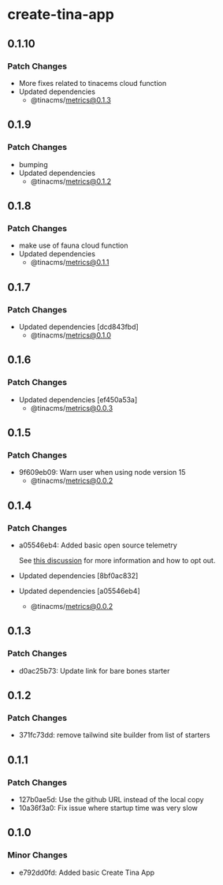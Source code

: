 # create-tina-app

## 0.1.10

### Patch Changes

- More fixes related to tinacems cloud function
- Updated dependencies
  - @tinacms/metrics@0.1.3

## 0.1.9

### Patch Changes

- bumping
- Updated dependencies
  - @tinacms/metrics@0.1.2

## 0.1.8

### Patch Changes

- make use of fauna cloud function
- Updated dependencies
  - @tinacms/metrics@0.1.1

## 0.1.7

### Patch Changes

- Updated dependencies [dcd843fbd]
  - @tinacms/metrics@0.1.0

## 0.1.6

### Patch Changes

- Updated dependencies [ef450a53a]
  - @tinacms/metrics@0.0.3

## 0.1.5

### Patch Changes

- 9f609eb09: Warn user when using node version 15
  - @tinacms/metrics@0.0.2

## 0.1.4

### Patch Changes

- a05546eb4: Added basic open source telemetry

  See [this discussion](https://github.com/tinacms/tinacms/discussions/2451) for more information and how to opt out.

- Updated dependencies [8bf0ac832]
- Updated dependencies [a05546eb4]
  - @tinacms/metrics@0.0.2

## 0.1.3

### Patch Changes

- d0ac25b73: Update link for bare bones starter

## 0.1.2

### Patch Changes

- 371fc73dd: remove tailwind site builder from list of starters

## 0.1.1

### Patch Changes

- 127b0ae5d: Use the github URL instead of the local copy
- 10a36f3a0: Fix issue where startup time was very slow

## 0.1.0

### Minor Changes

- e792dd0fd: Added basic Create Tina App
